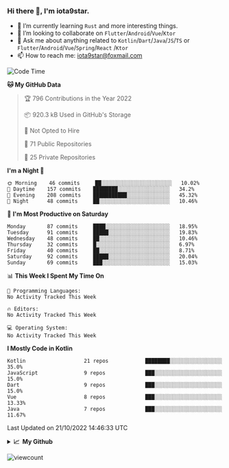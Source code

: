 ### Hi there 👋, I'm iota9star.

- 🌱 I’m currently learning `Rust` and more interesting things.
- 👯 I’m looking to collaborate on `Flutter`/`Android`/`Vue`/`Ktor`
- 💬 Ask me about anything related to `Kotlin`/`Dart`/`Java`/`JS`/`TS` or `Flutter`/`Android`/`Vue`/`Spring`/`React`
  /`Ktor`
- 📫 How to reach me: [iota9star@foxmail.com](iota9star@foxmail.com)



<!--START_SECTION:waka-->
![Code Time](http://img.shields.io/badge/Code%20Time-3%2C090%20hrs%2054%20mins-blue)

**🐱 My GitHub Data** 

> 🏆 796 Contributions in the Year 2022
 > 
> 📦 920.3 kB Used in GitHub's Storage 
 > 
> 🚫 Not Opted to Hire
 > 
> 📜 71 Public Repositories 
 > 
> 🔑 25 Private Repositories  
 > 
**I'm a Night 🦉** 

```text
🌞 Morning    46 commits     ██░░░░░░░░░░░░░░░░░░░░░░░   10.02% 
🌆 Daytime    157 commits    ████████░░░░░░░░░░░░░░░░░   34.2% 
🌃 Evening    208 commits    ███████████░░░░░░░░░░░░░░   45.32% 
🌙 Night      48 commits     ██░░░░░░░░░░░░░░░░░░░░░░░   10.46%

```
📅 **I'm Most Productive on Saturday** 

```text
Monday       87 commits     ████░░░░░░░░░░░░░░░░░░░░░   18.95% 
Tuesday      91 commits     █████░░░░░░░░░░░░░░░░░░░░   19.83% 
Wednesday    48 commits     ██░░░░░░░░░░░░░░░░░░░░░░░   10.46% 
Thursday     32 commits     █░░░░░░░░░░░░░░░░░░░░░░░░   6.97% 
Friday       40 commits     ██░░░░░░░░░░░░░░░░░░░░░░░   8.71% 
Saturday     92 commits     █████░░░░░░░░░░░░░░░░░░░░   20.04% 
Sunday       69 commits     ███░░░░░░░░░░░░░░░░░░░░░░   15.03%

```


📊 **This Week I Spent My Time On** 

```text
💬 Programming Languages: 
No Activity Tracked This Week

🔥 Editors: 
No Activity Tracked This Week

💻 Operating System: 
No Activity Tracked This Week

```

**I Mostly Code in Kotlin** 

```text
Kotlin                   21 repos            ████████░░░░░░░░░░░░░░░░░   35.0% 
JavaScript               9 repos             ███░░░░░░░░░░░░░░░░░░░░░░   15.0% 
Dart                     9 repos             ███░░░░░░░░░░░░░░░░░░░░░░   15.0% 
Vue                      8 repos             ███░░░░░░░░░░░░░░░░░░░░░░   13.33% 
Java                     7 repos             ███░░░░░░░░░░░░░░░░░░░░░░   11.67%

```



 Last Updated on 21/10/2022 14:46:33 UTC
<!--END_SECTION:waka-->

<details>
  <summary><b>📈&nbsp;&nbsp;My Github</b></summary>
  <br>
  <img src='https://github-profile-trophy.vercel.app/?username=iota9star'>
  <img src='https://bad-apple-github-readme.vercel.app/api?show_bg=1&username=iota9star&hide_title=true'>
  <img src='http://cr-skills-chart-widget.azurewebsites.net/api/api?username=iota9star'>
</details>


![viewcount](https://count.getloli.com/get/@iota9star?theme=rule34)

